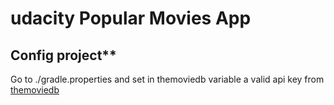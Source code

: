 # udacity Popular Movies App

## Config project**
Go to ./gradle.properties and set in themoviedb variable a valid api key from [themoviedb](https://www.themoviedb.org/login)
